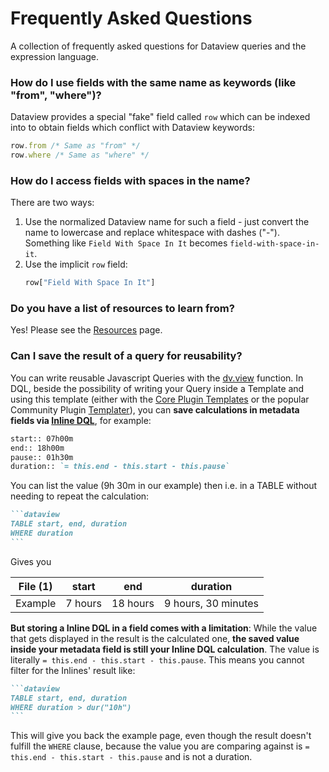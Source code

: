 # Frequently Asked Questions

A collection of frequently asked questions for Dataview queries and the expression language.

### How do I use fields with the same name as keywords (like "from", "where")?

Dataview provides a special "fake" field called `row` which can be indexed into to obtain fields which conflict with
Dataview keywords:

```javascript
row.from /* Same as "from" */
row.where /* Same as "where" */
```


### How do I access fields with spaces in the name?

There are two ways:

1. Use the normalized Dataview name for such a field - just convert the name to lowercase and replace whitespace with
   dashes ("-"). Something like `Field With Space In It` becomes `field-with-space-in-it`.
2. Use the implicit `row` field:
    ```javascript
    row["Field With Space In It"]
    ```

### Do you have a list of resources to learn from?

Yes! Please see the [Resources](../resources/resources-and-support.md) page.

### Can I save the result of a query for reusability?

You can write reusable Javascript Queries with the [dv.view](../../api/code-reference/#dvviewpath-input) function. In DQL, beside the possibility of writing your Query inside a Template and using this template (either with the [Core Plugin Templates](https://help.obsidian.md/Plugins/Templates) or the popular Community Plugin [Templater](https://obsidian.md/plugins?id=templater-obsidian)), you can **save calculations in metadata fields via [Inline DQL](../../queries/dql-js-inline#inline-dql)**, for example:

```markdown
start:: 07h00m
end:: 18h00m
pause:: 01h30m
duration:: `= this.end - this.start - this.pause`
```

You can list the value (9h 30m in our example) then i.e. in a TABLE without needing to repeat the calculation:

~~~markdown
```dataview
TABLE start, end, duration
WHERE duration
```
~~~

Gives you

| File (1)	| start| 	end| 	duration| 
| ---- | ----- | ------ |  ----- | 
| Example | 7 hours	| 18 hours| 	9 hours, 30 minutes | 

**But storing a Inline DQL in a field comes with a limitation**: While the value that gets displayed in the result is the calculated one, **the saved value inside your metadata field is still your Inline DQL calculation**. The value is literally `= this.end - this.start - this.pause`. This means you cannot filter for the Inlines' result like:

~~~markdown
```dataview
TABLE start, end, duration
WHERE duration > dur("10h")
```
~~~

This will give you back the example page, even though the result doesn't fulfill the `WHERE` clause, because the value you are comparing against is `= this.end - this.start - this.pause` and is not a duration.